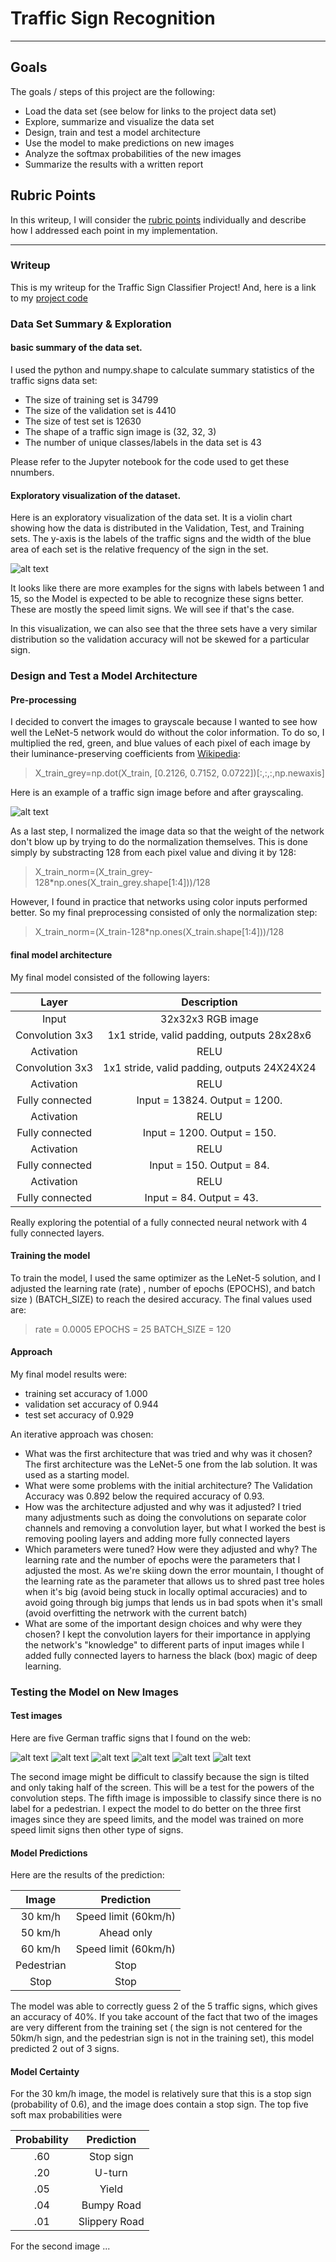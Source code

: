 # **Traffic Sign Recognition** 

---

## Goals

The goals / steps of this project are the following:
* Load the data set (see below for links to the project data set)
* Explore, summarize and visualize the data set
* Design, train and test a model architecture
* Use the model to make predictions on new images
* Analyze the softmax probabilities of the new images
* Summarize the results with a written report


[//]: # (Image References)

[image1]: ./images/violin_set.png "Visualization"
[image2]: ./images/greyscale_prepro.png "Grayscaling"
[image3]: ./images/30.png "Traffic Sign 0"
[image4]: ./images/50.png "Traffic Sign 1"
[image5]: ./images/60.png "Traffic Sign 2"
[image6]: ./images/oneway.png "Traffic Sign 3"
[image7]: ./images/pedestrian.png "Traffic Sign 4"
[image8]: ./images/stop.png "Traffic Sign 5"

## Rubric Points
In this writeup, I will consider the [rubric points](https://review.udacity.com/#!/rubrics/481/view) individually and describe how I addressed each point in my implementation.  

---
### Writeup

This is my writeup for the Traffic Sign Classifier Project! And, here is a link to my [project code](https://github.com/yeseen/CarND-Traffic-Sign-Classifier-Project/Traffic_Sign_Classifier.ipynb)

### Data Set Summary & Exploration

#### basic summary of the data set.
I used the python and numpy.shape to calculate summary statistics of the traffic signs data set:

* The size of training set is 34799
* The size of the validation set is 4410
* The size of test set is 12630
* The shape of a traffic sign image is (32, 32, 3)
* The number of unique classes/labels in the data set is 43

Please refer to the Jupyter notebook for the code used to get these nnumbers.

#### Exploratory visualization of the dataset.

Here is an exploratory visualization of the data set. It is a violin chart showing how the data is distributed in the Validation, Test, and Training sets. The y-axis is the labels of the traffic signs and the width of the blue area of each set is the relative frequency of the sign in the set. 

![alt text][image1]

It looks like there are more examples for the signs with labels between 1 and 15, so the Model is expected to be able to recognize these signs better. These are mostly the speed limit signs. We will see if that's the case.

In this visualization, we can also see that the three sets have a very similar distribution so the validation accuracy will not be skewed for a particular sign. 

### Design and Test a Model Architecture

#### Pre-processing
I decided to convert the images to grayscale because I wanted to see how well the LeNet-5 network would do without the color information. To do so, I multiplied the red, green, and blue values of each pixel of each image by their luminance-preserving coefficients from [Wikipedia](https://en.wikipedia.org/wiki/Grayscale#Converting_color_to_grayscale):
>  X_train_grey=np.dot(X_train, [0.2126, 0.7152, 0.0722])[:,:,:,np.newaxis]

Here is an example of a traffic sign image before and after grayscaling.

![alt text][image2]

As a last step, I normalized the image data so that the weight of the network don't blow up by trying to do the normalization themselves. This is done simply by substracting 128 from each pixel value and diving it by 128:
> X_train_norm=(X_train_grey-128*np.ones(X_train_grey.shape[1:4]))/128

However, I found in practice that networks using color inputs performed better. So my final preprocessing consisted of only the normalization step:
> X_train_norm=(X_train-128*np.ones(X_train.shape[1:4]))/128


#### final model architecture

My final model consisted of the following layers:

| Layer         		|     Description	        					| 
|:---------------------:|:---------------------------------------------:| 
| Input         		| 32x32x3 RGB image   							| 
| Convolution 3x3     	| 1x1 stride, valid padding, outputs 28x28x6 	|
| Activation					|				RELU				|
| Convolution 3x3	    | 1x1 stride, valid padding, outputs 24X24X24      									|
| Activation					|					RELU					|
| Fully connected		| Input = 13824. Output = 1200.       									|
| Activation					|					RELU					|
| Fully connected		| Input = 1200. Output = 150.       									|
| Activation					|					RELU					|
| Fully connected		| Input = 150. Output = 84.       									|
| Activation					|					RELU					|
| Fully connected		| Input = 84. Output = 43.       									|

Really exploring the potential of a fully connected neural network with 4 fully connected layers.
 

#### Training the model

To train the model, I used the same optimizer as the LeNet-5 solution, and I adjusted the learning rate (rate) , number of epochs (EPOCHS), and batch size ) (BATCH_SIZE) to reach the desired accuracy. The final values used are:
> rate = 0.0005
> EPOCHS = 25
> BATCH_SIZE = 120

#### Approach

My final model results were:
* training set accuracy of 1.000
* validation set accuracy of 0.944 
* test set accuracy of 0.929

An iterative approach was chosen:
* What was the first architecture that was tried and why was it chosen?
The first architecture was the LeNet-5 one from the lab solution. It was used as a starting model.
* What were some problems with the initial architecture?
The Validation Accuracy was 0.892 below the required accuracy of 0.93.
* How was the architecture adjusted and why was it adjusted? 
I tried many adjustments such as doing the convolutions on separate color channels and removing a convolution layer, but what I worked the best is removing pooling layers and adding more fully connected layers
* Which parameters were tuned? How were they adjusted and why?
The learning rate and the number of epochs were the parameters that I adjusted the most. As we're skiing down the error mountain, I thought of the learning rate as the parameter that allows us to shred past tree holes when it's big (avoid being stuck in locally optimal accuracies) and to avoid going through big jumps that lends us in bad spots when it's small (avoid overfitting the netrwork with the current batch)
* What are some of the important design choices and why were they chosen? 
I kept the convolution layers for their importance in applying the network's "knowledge" to different parts of input images while I added fully connected layers to harness the black (box) magic of deep learning.


### Testing the Model on New Images

#### Test images

Here are five German traffic signs that I found on the web:

![alt text][image3] ![alt text][image4] ![alt text][image5] ![alt text][image6] 
![alt text][image7] ![alt text][image8]

The second image might be difficult to classify because the sign is tilted and only taking half of the screen. This will be a test for the powers of the convolution steps. The fifth image is impossible to classify since there is no label for a pedestrian. I expect the model to do better on the three first images since they are speed limits, and the model was trained on more speed limit signs then other type of signs.

#### Model Predictions

Here are the results of the prediction:

| Image			        |     Prediction	        					| 
|:---------------------:|:---------------------------------------------:| 
| 30 km/h      		| Speed limit (60km/h)   									| 
| 50 km/h   			| Ahead only										|
| 60 km/h		| Speed limit (60km/h)											|
| Pedestrian		| 	Stop     							|
| Stop		| 	Stop      							|


The model was able to correctly guess 2 of the 5 traffic signs, which gives an accuracy of 40%. If you take account of the fact that two of the images are very different from the training set ( the sign is not centered for the 50km/h sign, and the pedestrian sign is not in the training set), this model predicted 2 out of 3 signs. 

#### Model Certainty 

For the 30 km/h image, the model is relatively sure that this is a stop sign (probability of 0.6), and the image does contain a stop sign. The top five soft max probabilities were

| Probability         	|     Prediction	        					| 
|:---------------------:|:---------------------------------------------:| 
| .60         			| Stop sign   									| 
| .20     				| U-turn 										|
| .05					| Yield											|
| .04	      			| Bumpy Road					 				|
| .01				    | Slippery Road      							|


For the second image ... 



